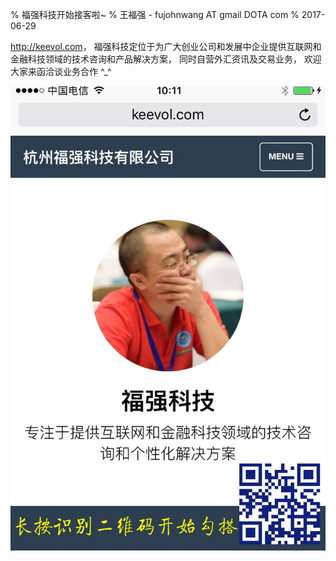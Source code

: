 % 福强科技开始接客啦~
% 王福强 - fujohnwang AT gmail DOTA com
% 2017-06-29

<http://keevol.com>， 福强科技定位于为广大创业公司和发展中企业提供互联网和金融科技领域的技术咨询和产品解决方案， 同时自营外汇资讯及交易业务， 欢迎大家来函洽谈业务合作 ^_^

![](images/fuqiang-tech-poster.png)





